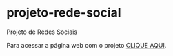 # projeto-rede-social
 Projeto de Redes Sociais 
 
Para acessar a página web com o projeto [CLIQUE AQUI](https://caroliner0.github.io/projeto-rede-social/). 
